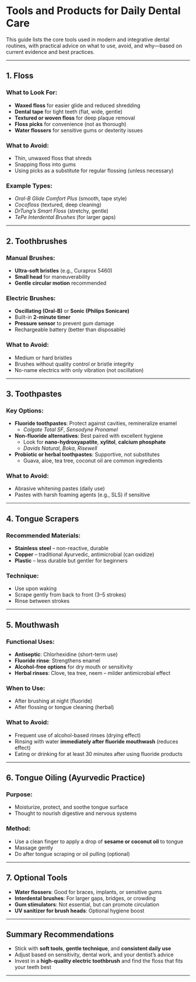 # Tools and Products for Daily Dental Care

This guide lists the core tools used in modern and integrative dental routines, with practical advice on what to use, avoid, and why—based on current evidence and best practices.

---

## 1. Floss

### What to Look For:
- **Waxed floss** for easier glide and reduced shredding
- **Dental tape** for tight teeth (flat, wide, gentle)
- **Textured or woven floss** for deep plaque removal
- **Floss picks** for convenience (not as thorough)
- **Water flossers** for sensitive gums or dexterity issues

### What to Avoid:
- Thin, unwaxed floss that shreds
- Snapping floss into gums
- Using picks as a substitute for regular flossing (unless necessary)

### Example Types:
- *Oral-B Glide Comfort Plus* (smooth, tape style)
- *Cocofloss* (textured, deep cleaning)
- *DrTung’s Smart Floss* (stretchy, gentle)
- *TePe Interdental Brushes* (for larger gaps)

---

## 2. Toothbrushes

### Manual Brushes:
- **Ultra-soft bristles** (e.g., Curaprox 5460)
- **Small head** for maneuverability
- **Gentle circular motion** recommended

### Electric Brushes:
- **Oscillating (Oral-B)** or **Sonic (Philips Sonicare)**
- Built-in **2-minute timer**
- **Pressure sensor** to prevent gum damage
- Rechargeable battery (better than disposable)

### What to Avoid:
- Medium or hard bristles
- Brushes without quality control or bristle integrity
- No-name electrics with only vibration (not oscillation)

---

## 3. Toothpastes

### Key Options:
- **Fluoride toothpastes**: Protect against cavities, remineralize enamel
  - *Colgate Total SF*, *Sensodyne Pronamel*
- **Non-fluoride alternatives**: Best paired with excellent hygiene
  - Look for **nano-hydroxyapatite**, **xylitol**, **calcium phosphate**
  - *Davids Natural*, *Boka*, *Risewell*
- **Probiotic or herbal toothpastes**: Supportive, not substitutes
  - Guava, aloe, tea tree, coconut oil are common ingredients

### What to Avoid:
- Abrasive whitening pastes (daily use)
- Pastes with harsh foaming agents (e.g., SLS) if sensitive

---

## 4. Tongue Scrapers

### Recommended Materials:
- **Stainless steel** – non-reactive, durable
- **Copper** – traditional Ayurvedic, antimicrobial (can oxidize)
- **Plastic** – less durable but gentler for beginners

### Technique:
- Use upon waking
- Scrape gently from back to front (3–5 strokes)
- Rinse between strokes

---

## 5. Mouthwash

### Functional Uses:
- **Antiseptic**: Chlorhexidine (short-term use)
- **Fluoride rinse**: Strengthens enamel
- **Alcohol-free options** for dry mouth or sensitivity
- **Herbal rinses**: Clove, tea tree, neem – milder antimicrobial effect

### When to Use:
- After brushing at night (fluoride)
- After flossing or tongue cleaning (herbal)

### What to Avoid:
- Frequent use of alcohol-based rinses (drying effect)
- Rinsing with water **immediately after fluoride mouthwash** (reduces effect)
- Eating or drinking for at least 30 minutes after using fluoride products

---

## 6. Tongue Oiling (Ayurvedic Practice)

### Purpose:
- Moisturize, protect, and soothe tongue surface
- Thought to nourish digestive and nervous systems

### Method:
- Use a clean finger to apply a drop of **sesame or coconut oil** to tongue
- Massage gently
- Do after tongue scraping or oil pulling (optional)

---

## 7. Optional Tools

- **Water flossers**: Good for braces, implants, or sensitive gums
- **Interdental brushes**: For larger gaps, bridges, or crowding
- **Gum stimulators**: Not essential, but can promote circulation
- **UV sanitizer for brush heads**: Optional hygiene boost

---

## Summary Recommendations

- Stick with **soft tools**, **gentle technique**, and **consistent daily use**
- Adjust based on sensitivity, dental work, and your dentist’s advice
- Invest in a **high-quality electric toothbrush** and find the floss that fits your teeth best

---
